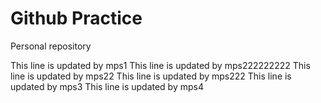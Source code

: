# Github Practice

Personal repository

This line is updated by mps1
This line is updated by mps222222222
This line is updated by mps22
This line is updated by mps222
This line is updated by mps3
This line is updated by mps4
